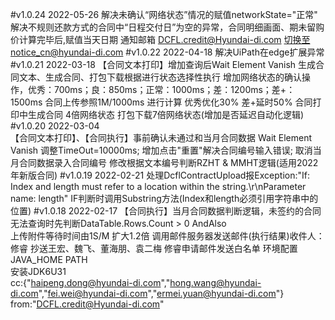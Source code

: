 #v1.0.24    2022-05-26
	解决未确认“网络状态”情况的赋值networkState="正常"
	解决不规则还款方式的合同中“日程交付日”为空的异常，合同明细画面、期未留购价计算完毕后,赋值当天日期
	通知邮箱 DCFL.credit@Hyundai-di.com 切换至notice_cn@hyundai-di.com
#v1.0.22	2022-04-18
	解决UiPath在edge扩展异常
#v1.0.21   2022-03-18
	【合同文本打印】增加查询后Wait Element Vanish 
		生成合同文本、生成合同、打包下载根据进行状态选择性执行
	增加网络状态的确认操作，优秀：700ms；良：850ms；正常：1000ms；差：1200ms；差+：1500ms
	合同上传参照1M/1000ms 进行计算 优秀优化30% 差+延时50%
	合同打印中生成合同 4倍网络状态  打包下载7倍网络状态(增加是否延迟自动化逻辑)
#v1.0.20   2022-03-04	
	【合同文本打印】、【合同执行】事前确认未通过和当月合同数据
			Wait Element Vanish 调整TimeOut=10000ms;
			增加点击"重置"解决合同编号输入错误;
			取消当月合同数据录入合同编号
	修改根据文本编号判断RZHT & MMHT逻辑(适用2022年新版合同)
#v1.0.19   2022-02-21 
	处理DcflContractUpload报Exception:"If: Index and length must refer to a location within the string.\r\nParameter name: length"
	IF判断时调用Substring方法(Index和length必须引用字符串中的位置)
#v1.0.18   2022-02-17 
	【合同执行】当月合同数据判断逻辑，未签约的合同无法查询时先判断DataTable.Rows.Count > 0 AndAlso  
	上传附件等待时间由1S/M  扩大1.2倍
	调用邮件服务器发送邮件(执行结果)收件人：修睿 抄送王宏、魏飞、董海朋、袁二梅
	修睿申请邮件发送白名单
	环境配置 JAVA_HOME  PATH  
	安装JDK6U31  
	cc:{"haipeng.dong@hyundai-di.com","hong.wang@hyundai-di.com","fei.wei@hyundai-di.com","ermei.yuan@hyundai-di.com"}
	from:"DCFL.credit@Hyundai-di.com"